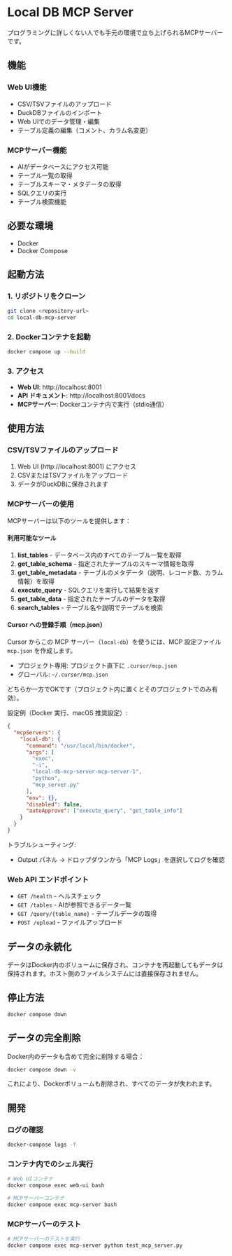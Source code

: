 # Local DB MCP Server

プログラミングに詳しくない人でも手元の環境で立ち上げられるMCPサーバーです。

## 機能

### Web UI機能
- CSV/TSVファイルのアップロード
- DuckDBファイルのインポート
- Web UIでのデータ管理・編集
- テーブル定義の編集（コメント、カラム名変更）

### MCPサーバー機能
- AIがデータベースにアクセス可能
- テーブル一覧の取得
- テーブルスキーマ・メタデータの取得
- SQLクエリの実行
- テーブル検索機能

## 必要な環境

- Docker
- Docker Compose

## 起動方法

### 1. リポジトリをクローン
```bash
git clone <repository-url>
cd local-db-mcp-server
```

### 2. Dockerコンテナを起動
```bash
docker compose up --build
```

### 3. アクセス
- **Web UI**: http://localhost:8001
- **API ドキュメント**: http://localhost:8001/docs
- **MCPサーバー**: Dockerコンテナ内で実行（stdio通信）

## 使用方法

### CSV/TSVファイルのアップロード

1. Web UI (http://localhost:8001) にアクセス
2. CSVまたはTSVファイルをアップロード
3. データがDuckDBに保存されます

### MCPサーバーの使用

MCPサーバーは以下のツールを提供します：

#### 利用可能なツール

1. **list_tables** - データベース内のすべてのテーブル一覧を取得
2. **get_table_schema** - 指定されたテーブルのスキーマ情報を取得
3. **get_table_metadata** - テーブルのメタデータ（説明、レコード数、カラム情報）を取得
4. **execute_query** - SQLクエリを実行して結果を返す
5. **get_table_data** - 指定されたテーブルのデータを取得
6. **search_tables** - テーブル名や説明でテーブルを検索

#### Cursor への登録手順（mcp.json）

Cursor からこの MCP サーバー（`local-db`）を使うには、MCP 設定ファイル `mcp.json` を作成します。

- プロジェクト専用: プロジェクト直下に `.cursor/mcp.json`
- グローバル: `~/.cursor/mcp.json`

どちらか一方でOKです（プロジェクト内に置くとそのプロジェクトでのみ有効）。

設定例（Docker 実行、macOS 推奨設定）:

```json
{
  "mcpServers": {
    "local-db": {
      "command": "/usr/local/bin/docker",
      "args": [
        "exec",
        "-i",
        "local-db-mcp-server-mcp-server-1",
        "python",
        "mcp_server.py"
      ],
      "env": {},
      "disabled": false,
      "autoApprove": ["execute_query", "get_table_info"]
    }
  }
}
```

トラブルシューティング:
- Output パネル → ドロップダウンから「MCP Logs」を選択してログを確認

### Web API エンドポイント

- `GET /health` - ヘルスチェック
- `GET /tables` - AIが参照できるデータ一覧
- `GET /query/{table_name}` - テーブルデータの取得
- `POST /upload` - ファイルアップロード

## データの永続化

データはDocker内のボリュームに保存され、コンテナを再起動してもデータは保持されます。ホスト側のファイルシステムには直接保存されません。

## 停止方法

```bash
docker compose down
```

## データの完全削除

Docker内のデータも含めて完全に削除する場合：

```bash
docker compose down -v
```

これにより、Dockerボリュームも削除され、すべてのデータが失われます。

## 開発

### ログの確認
```bash
docker-compose logs -f
```

### コンテナ内でのシェル実行
```bash
# Web UIコンテナ
docker compose exec web-ui bash

# MCPサーバーコンテナ
docker compose exec mcp-server bash
```

### MCPサーバーのテスト
```bash
# MCPサーバーのテストを実行
docker compose exec mcp-server python test_mcp_server.py
```
